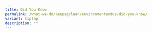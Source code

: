 ```yaml
---
title: Did You Know
permalink: /what-we-do/keepsgclean/environmentandus/did-you-know/
variant: tiptap
description: ""
---
```

